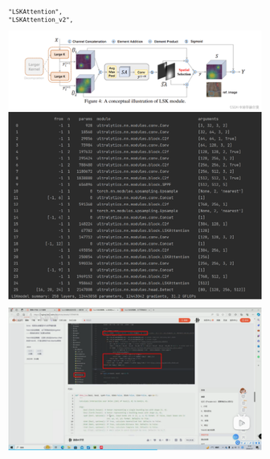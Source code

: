     "LSKAttention",
    "LSKAttention_v2",
![img.png](img_md/img.png)
![img.png](img_md/img1.png)

![img.png](img_md/img2.png)